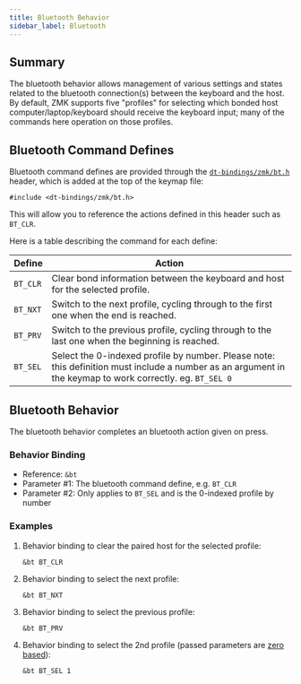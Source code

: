 ```yaml
---
title: Bluetooth Behavior
sidebar_label: Bluetooth
---
```


## Summary

The bluetooth behavior allows management of various settings and states related to the bluetooth connection(s)
between the keyboard and the host. By default, ZMK supports five "profiles" for selecting which bonded host
computer/laptop/keyboard should receive the keyboard input; many of the commands here operation on those profiles.

## Bluetooth Command Defines

Bluetooth command defines are provided through the [`dt-bindings/zmk/bt.h`](https://github.com/zmkfirmware/zmk/blob/main/app/include/dt-bindings/zmk/bt.h) header,
which is added at the top of the keymap file:

```
#include <dt-bindings/zmk/bt.h>
```

This will allow you to reference the actions defined in this header such as `BT_CLR`.

Here is a table describing the command for each define:

| Define   | Action                                                                                                                                                    |
| -------- | --------------------------------------------------------------------------------------------------------------------------------------------------------- |
| `BT_CLR` | Clear bond information between the keyboard and host for the selected profile.                                                                            |
| `BT_NXT` | Switch to the next profile, cycling through to the first one when the end is reached.                                                                     |
| `BT_PRV` | Switch to the previous profile, cycling through to the last one when the beginning is reached.                                                            |
| `BT_SEL` | Select the 0-indexed profile by number. Please note: this definition must include a number as an argument in the keymap to work correctly. eg. `BT_SEL 0` |

## Bluetooth Behavior

The bluetooth behavior completes an bluetooth action given on press.

### Behavior Binding

- Reference: `&bt`
- Parameter #1: The bluetooth command define, e.g. `BT_CLR`
- Parameter #2: Only applies to `BT_SEL` and is the 0-indexed profile by number

### Examples

1. Behavior binding to clear the paired host for the selected profile:

   ```
   &bt BT_CLR
   ```

1. Behavior binding to select the next profile:

   ```
   &bt BT_NXT
   ```

1. Behavior binding to select the previous profile:

   ```
   &bt BT_PRV
   ```

1. Behavior binding to select the 2nd profile (passed parameters are [zero based](https://en.wikipedia.org/wiki/Zero-based_numbering)):

   ```
   &bt BT_SEL 1
   ```
